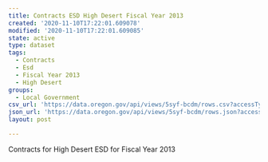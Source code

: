 ```yaml
---
title: Contracts ESD High Desert Fiscal Year 2013
created: '2020-11-10T17:22:01.609078'
modified: '2020-11-10T17:22:01.609085'
state: active
type: dataset
tags:
  - Contracts
  - Esd
  - Fiscal Year 2013
  - High Desert
groups:
  - Local Government
csv_url: 'https://data.oregon.gov/api/views/5syf-bcdm/rows.csv?accessType=DOWNLOAD'
json_url: 'https://data.oregon.gov/api/views/5syf-bcdm/rows.json?accessType=DOWNLOAD'
layout: post

---
```

Contracts for High Desert ESD for Fiscal Year 2013
